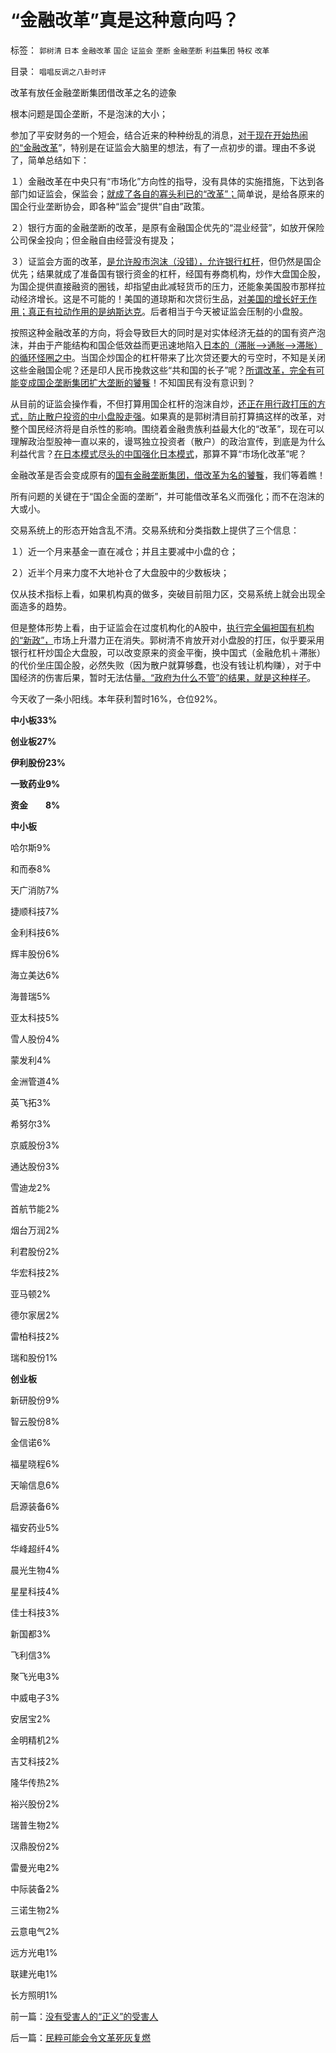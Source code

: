 # “金融改革”真是这种意向吗？

标签： `郭树清` `日本` `金融改革` `国企` `证监会` `垄断` `金融垄断` `利益集团` `特权` `改革` 

目录： `唱唱反调之八卦时评`

改革有放任金融垄断集团借改革之名的迹象

根本问题是国企垄断，不是泡沫的大小；



参加了平安财务的一个短会，结合近来的种种纷乱的消息，[对于现在开始热闹的“金融改革](../../../2012/2/22/“资本项目输出平衡经常项目顺差”是叛国犯罪！.md)”，特别是在证监会大脑里的想法，有了一点初步的谱。理由不多说了，简单总结如下：

１）金融改革在中央只有“市场化”方向性的指导，没有具体的实施措施，下达到各部门如证监会，保监会；[就成了各自的寡头利已的“改革”；](../../../2012/2/21/证监会新政又是金融垄断集团定制的改革吗？.md)简单说，是给各原来的国企行业垄断协会，即各种“监会”提供“自由”政策。

２）银行方面的金融垄断的改革，是原有金融国企优先的“混业经营”，如放开保险公司保金投向；但金融自由经营没有提及；

３）证监会方面的改革，[是允许股市泡沫（没错），允许银行杠杆](../../../2012/1/8/凯恩斯主义泡沫和高杠杆中的哥德尔定理.md)，但仍然是国企优先；结果就成了准备国有银行资金的杠杆，经国有券商机构，炒作大盘国企股，为国企提供直接融资的圈钱，却指望由此减轻货币的压力，还能象美国股市那样拉动经济增长。这是不可能的！美国的道琼斯和次贷衍生品，[对美国的增长好无作用；真正有拉动作用的是纳斯达克](../../../2012/1/10/高市盈率是被特权侵犯的“生理反应”；.md)。后者相当于今天被证监会压制的小盘股。

按照这种金融改革的方向，将会导致巨大的同时是对实体经济无益的的国有资产泡沫，并由于产能结构和国企低效益而更迅速地陷入[日本的（滞胀——>通胀——>滞胀）的循环怪圈之中](../../../2011/1/6/日本传统文化拖了日本经济的后腿.md)。当国企炒国企的杠杆带来了比次贷还要大的亏空时，不知是关闭这些金融国企呢？还是印人民币挽救这些“共和国的长子”呢？[所谓改革，完全有可能变成国企垄断集团扩大垄断的饕餮](../../../2009/8/1/放弃国企垄断去特权，让民企对税收作出贡献.md)！不知国民有没有意识到？

从目前的证监会操作看，不但打算用国企杠杆的泡沫自炒，[还正在用行政打压的方式，防止散户投资的中小盘股走强](../../../2012/1/30/A股散户化降低市场风险，打压散户的结果是恶性通货膨胀.md)。如果真的是郭树清目前打算搞这样的改革，对整个国民经济将是自杀性的影响。围绕着金融贵族利益最大化的“改革”，现在可以理解政治型股神一直以来的，谩骂独立投资者（散户）的政治宣传，到底是为什么利益代言？[在日本模式尽头的中国强化日本模式](../../../2012/4/9/日本模式是看上去成功的失败.md)，那算不算“市场化改革”呢？

金融改革是否会变成原有的[国有金融垄断集团，借改革为名的饕餮](../../../2012/3/24/&quot;封建&quot;指贵族承包国企的私有化.md)，我们等着瞧！

所有问题的关键在于“国企全面的垄断”，并可能借改革名义而强化；而不在泡沫的大或小。



交易系统上的形态开始含乱不清。交易系统和分类指数上提供了三个信息：

１）近一个月来基金一直在减仓；并且主要减中小盘的仓；

２）近半个月来力度不大地补仓了大盘股中的少数板块；



仅从技术指标上看，如果机构真的做多，突破目前阻力区，交易系统上就会出现全面造多的趋势。

但是整体形势上看，由于证监会在过度机构化的A股中，[执行完全偏袒国有机构的“新政”，](../../../2012/1/12/股市中的民主机制，西方基金和东方机构化.md)市场上升潜力正在消失。郭树清不肯放开对小盘股的打压，似乎要采用银行杠杆炒国企大盘股，可以改变原来的资金平衡，换中国式（金融危机＋滞胀）的代价坐庄国企股，必然失败（因为散户就算够蠢，也没有钱让机构赚），对于中国经济的伤害后果，暂时无法估量[。“政府为什么不管”的结果，就是这种样子](../../../2012/3/7/监管的含义就是公有制；监管本身就意味着国进民退.md)。

今天收了一条小阳线。本年获利暂时16%，仓位92%。

**中小板33%**

**创业板27%**

**伊利股份23%**

**一致药业9%**

**资金　　8%**

**中小板**

哈尔斯9%

和而泰8%

天广消防7%

捷顺科技7%

金利科技6%

辉丰股份6%

海立美达6%

海普瑞5%

亚太科技5%

雪人股份4%

蒙发利4%

金洲管道4%

英飞拓3%

希努尔3%

京威股份3%

通达股份3%

雪迪龙2%

首航节能2%

烟台万润2%

利君股份2%

华宏科技2%

亚马顿2%

德尔家居2%

雷柏科技2%

瑞和股份1%



**创业板**

新研股份9%

智云股份8%

金信诺6%

福星晓程6%

天喻信息6%

启源装备6%

福安药业5%

华峰超纤4%

晨光生物4%

星星科技4%

佳士科技3%

新国都3%

飞利信3%

聚飞光电3%

中威电子3%

安居宝2%

金明精机2%

吉艾科技2%

隆华传热2%

裕兴股份2%

瑞普生物2%

汉鼎股份2%

雷曼光电2%

中际装备2%

三诺生物2%

云意电气2%

远方光电1%

联建光电1%

长方照明1%



前一篇：[没有受害人的“正义”的受害人](../../../2012/4/20/没有受害人的“正义”的受害人.md)

后一篇：[民粹可能会令文革死灰复燃](../../../2012/4/21/民粹可能会令文革死灰复燃.md)